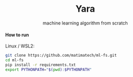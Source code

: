 <div align="center">
    <h1 >Yara</h1>
    <p>machine learning algorithm from scratch</p>
</div>

#### How to run
Linux / WSL2:
```bash
git clone https://github.com/matimatech/ml-fs.git
cd ml-fs
pip install -r requirements.txt
export PYTHONPATH="$(pwd):$PYTHONPATH"
```